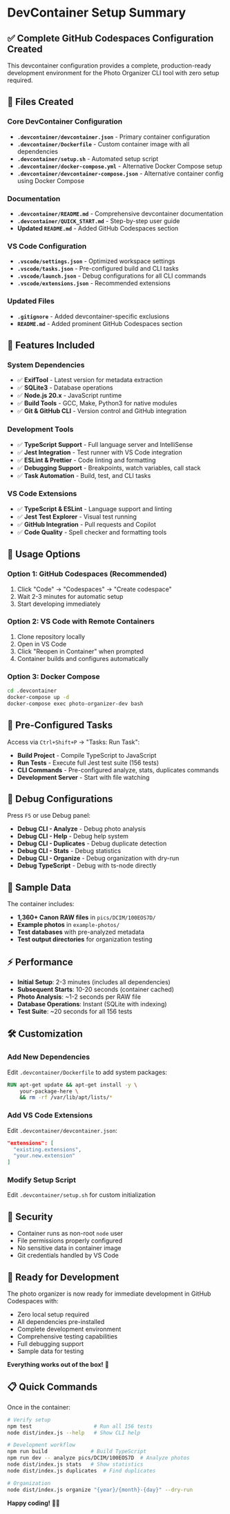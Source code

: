 # DevContainer Setup Summary

## ✅ Complete GitHub Codespaces Configuration Created

This devcontainer configuration provides a complete, production-ready development environment for the Photo Organizer CLI tool with zero setup required.

## 📁 Files Created

### Core DevContainer Configuration
- **`.devcontainer/devcontainer.json`** - Primary container configuration
- **`.devcontainer/Dockerfile`** - Custom container image with all dependencies
- **`.devcontainer/setup.sh`** - Automated setup script
- **`.devcontainer/docker-compose.yml`** - Alternative Docker Compose setup
- **`.devcontainer/devcontainer-compose.json`** - Alternative container config using Docker Compose

### Documentation
- **`.devcontainer/README.md`** - Comprehensive devcontainer documentation
- **`.devcontainer/QUICK_START.md`** - Step-by-step user guide
- **Updated `README.md`** - Added GitHub Codespaces section

### VS Code Configuration
- **`.vscode/settings.json`** - Optimized workspace settings
- **`.vscode/tasks.json`** - Pre-configured build and CLI tasks
- **`.vscode/launch.json`** - Debug configurations for all CLI commands
- **`.vscode/extensions.json`** - Recommended extensions

### Updated Files
- **`.gitignore`** - Added devcontainer-specific exclusions
- **`README.md`** - Added prominent GitHub Codespaces section

## 🚀 Features Included

### System Dependencies
- ✅ **ExifTool** - Latest version for metadata extraction
- ✅ **SQLite3** - Database operations
- ✅ **Node.js 20.x** - JavaScript runtime
- ✅ **Build Tools** - GCC, Make, Python3 for native modules
- ✅ **Git & GitHub CLI** - Version control and GitHub integration

### Development Tools
- ✅ **TypeScript Support** - Full language server and IntelliSense
- ✅ **Jest Integration** - Test runner with VS Code integration
- ✅ **ESLint & Prettier** - Code linting and formatting
- ✅ **Debugging Support** - Breakpoints, watch variables, call stack
- ✅ **Task Automation** - Build, test, and CLI tasks

### VS Code Extensions
- ✅ **TypeScript & ESLint** - Language support and linting
- ✅ **Jest Test Explorer** - Visual test running
- ✅ **GitHub Integration** - Pull requests and Copilot
- ✅ **Code Quality** - Spell checker and formatting tools

## 🎯 Usage Options

### Option 1: GitHub Codespaces (Recommended)
1. Click "Code" → "Codespaces" → "Create codespace"
2. Wait 2-3 minutes for automatic setup
3. Start developing immediately

### Option 2: VS Code with Remote Containers
1. Clone repository locally
2. Open in VS Code
3. Click "Reopen in Container" when prompted
4. Container builds and configures automatically

### Option 3: Docker Compose
```bash
cd .devcontainer
docker-compose up -d
docker-compose exec photo-organizer-dev bash
```

## 🔧 Pre-Configured Tasks

Access via `Ctrl+Shift+P` → "Tasks: Run Task":

- **Build Project** - Compile TypeScript to JavaScript
- **Run Tests** - Execute full Jest test suite (156 tests)
- **CLI Commands** - Pre-configured analyze, stats, duplicates commands
- **Development Server** - Start with file watching

## 🐛 Debug Configurations

Press `F5` or use Debug panel:

- **Debug CLI - Analyze** - Debug photo analysis
- **Debug CLI - Help** - Debug help system
- **Debug CLI - Duplicates** - Debug duplicate detection
- **Debug CLI - Stats** - Debug statistics
- **Debug CLI - Organize** - Debug organization with dry-run
- **Debug TypeScript** - Debug with ts-node directly

## 📸 Sample Data

The container includes:
- **1,360+ Canon RAW files** in `pics/DCIM/100EOS7D/`
- **Example photos** in `example-photos/`
- **Test databases** with pre-analyzed metadata
- **Test output directories** for organization testing

## ⚡ Performance

- **Initial Setup**: 2-3 minutes (includes all dependencies)
- **Subsequent Starts**: 10-20 seconds (container cached)
- **Photo Analysis**: ~1-2 seconds per RAW file
- **Database Operations**: Instant (SQLite with indexing)
- **Test Suite**: ~20 seconds for all 156 tests

## 🛠️ Customization

### Add New Dependencies
Edit `.devcontainer/Dockerfile` to add system packages:
```dockerfile
RUN apt-get update && apt-get install -y \
    your-package-here \
    && rm -rf /var/lib/apt/lists/*
```

### Add VS Code Extensions
Edit `.devcontainer/devcontainer.json`:
```json
"extensions": [
  "existing.extensions",
  "your.new.extension"
]
```

### Modify Setup Script
Edit `.devcontainer/setup.sh` for custom initialization

## 🔐 Security

- Container runs as non-root `node` user
- File permissions properly configured
- No sensitive data in container image
- Git credentials handled by VS Code

## 🎉 Ready for Development

The photo organizer is now ready for immediate development in GitHub Codespaces with:
- Zero local setup required
- All dependencies pre-installed
- Complete development environment
- Comprehensive testing capabilities
- Full debugging support
- Sample data for testing

**Everything works out of the box!** 🚀

## 📋 Quick Commands

Once in the container:
```bash
# Verify setup
npm test                    # Run all 156 tests
node dist/index.js --help   # Show CLI help

# Development workflow
npm run build              # Build TypeScript
npm run dev -- analyze pics/DCIM/100EOS7D  # Analyze photos
node dist/index.js stats   # Show statistics
node dist/index.js duplicates  # Find duplicates

# Organization
node dist/index.js organize "{year}/{month}-{day}" --dry-run
```

**Happy coding!** 📸✨
